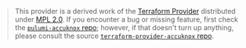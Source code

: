 > This provider is a derived work of the [Terraform Provider](https://github.com/terraform-providers/terraform-provider-accuknox)
> distributed under [MPL 2.0](https://www.mozilla.org/en-US/MPL/2.0/). If you encounter a bug or missing feature,
> first check the [`pulumi-accuknox` repo](/issues); however, if that doesn't turn up anything,
> please consult the source [`terraform-provider-accuknox` repo](https://github.com/terraform-providers/terraform-provider-accuknox/issues).
